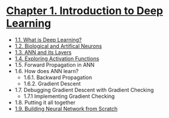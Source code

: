 
# [Chapter 1. Introduction to Deep Learning](#)

* [1.1. What is Deep Learning?](https://github.com/sudharsan13296/Hands-On-Deep-Learning-Algorithms-with-Python/blob/master/01.%20Introduction%20to%20Deep%20Learning/1.01%20What%20is%20Deep%20Learning%3F.ipynb)
* [1.2. Biological and Artifical Neurons](https://github.com/sudharsan13296/Hands-On-Deep-Learning-Algorithms-with-Python/blob/master/01.%20Introduction%20to%20Deep%20Learning/1.02%20Biological%20and%20Artificial%20Neurons.ipynb)
* [1.3. ANN and its Layers](https://github.com/sudharsan13296/Hands-On-Deep-Learning-Algorithms-with-Python/blob/master/01.%20Introduction%20to%20Deep%20Learning/1.03%20ANN%20and%20its%20layers.ipynb)
* [1.4. Exploring Activation Functions](https://github.com/sudharsan13296/Hands-On-Deep-Learning-Algorithms-with-Python/blob/master/01.%20Introduction%20to%20Deep%20Learning/1.04%20Exploring%20activation%20functions.ipynb)
* 1.5. Forward Propagation in ANN
* 1.6. How does ANN learn?	
	* 1.6.1. Backward Propagation
	* 1.6.2. Gradient Descent
* 1.7. Debugging Gradient Descent with Gradient Checking 	
	* 1.7.1 Implementing Gradient Checking
* 1.8. Putting it all together
* [1.9. Building Neural Network from Scratch](https://github.com/sudharsan13296/Hands-On-Deep-Learning-Algorithms-with-Python/blob/master/01.%20Introduction%20to%20Deep%20Learning/1.09%20Building%20Neural%20Network%20from%20scratch.ipynb)
